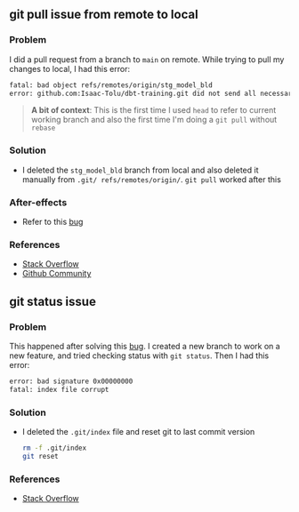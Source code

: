 ## git pull issue from remote to local

### Problem
I did a pull request from a branch to `main` on remote. While trying to pull my changes to local, I had this error:
```bash
fatal: bad object refs/remotes/origin/stg_model_bld
error: github.com:Isaac-Tolu/dbt-training.git did not send all necessary objects
```
> **A bit of context**: This is the first time I used `head` to refer to current working branch and also the first time I'm doing a `git pull` without `rebase`
### Solution
- I deleted the `stg_model_bld` branch from local and also deleted it manually from `.git/ refs/remotes/origin/`. `git pull` worked after this
### After-effects
- Refer to this [bug](#git-status-issue)
### References
- [Stack Overflow](https://stackoverflow.com/questions/37145151/how-to-handle-git-gc-fatal-bad-object-refs-remotes-origin-head-error)
- [Github Community](https://github.community/t/github-pulling-issue/248615)

## git status issue

### Problem
This happened after solving this [bug](#git-pull-issue-from-remote-to-local). I created a new branch to work on a new feature, and tried checking status with `git status`. Then I had this error:
```bash
error: bad signature 0x00000000
fatal: index file corrupt
```
### Solution
- I deleted the `.git/index` file and reset git to last commit version
    ```bash
    rm -f .git/index
    git reset
    ```
### References
- [Stack Overflow](https://stackoverflow.com/questions/1115854/how-to-resolve-error-bad-index-fatal-index-file-corrupt-when-using-git)